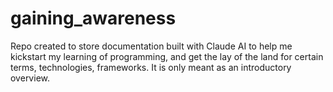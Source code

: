 # gaining_awareness
Repo created to store documentation built with Claude AI to help me kickstart my learning of programming, and get the lay of the land for certain terms, technologies, frameworks. It is only meant as an introductory overview.

